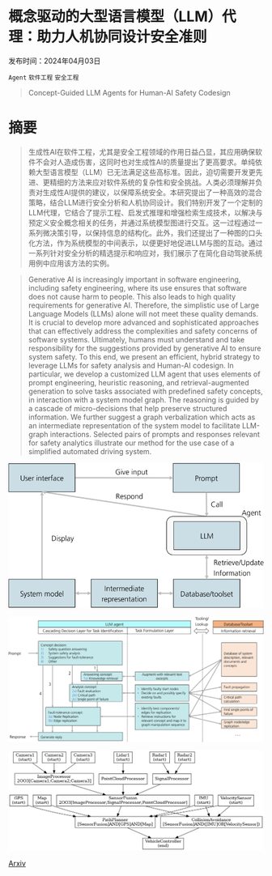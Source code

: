 # 概念驱动的大型语言模型（LLM）代理：助力人机协同设计安全准则

发布时间：2024年04月03日

`Agent` `软件工程` `安全工程`

> Concept-Guided LLM Agents for Human-AI Safety Codesign

# 摘要

> 生成性AI在软件工程，尤其是安全工程领域的作用日益凸显，其应用确保软件不会对人造成伤害，这同时也对生成性AI的质量提出了更高要求。单纯依赖大型语言模型（LLM）已无法满足这些高标准。因此，迫切需要开发更先进、更精细的方法来应对软件系统的复杂性和安全挑战。人类必须理解并负责对生成性AI提供的建议，以保障系统安全。本研究提出了一种高效的混合策略，结合LLM进行安全分析和人机协同设计。我们特别开发了一个定制的LLM代理，它结合了提示工程、启发式推理和增强检索生成技术，以解决与预定义安全概念相关的任务，并通过系统模型图进行交互。这一过程通过一系列微决策引导，以保持信息的结构化。此外，我们还提出了一种图的口头化方法，作为系统模型的中间表示，以便更好地促进LLM与图的互动。通过一系列针对安全分析的精选提示和响应对，我们展示了在简化自动驾驶系统用例中应用该方法的实例。

> Generative AI is increasingly important in software engineering, including safety engineering, where its use ensures that software does not cause harm to people. This also leads to high quality requirements for generative AI. Therefore, the simplistic use of Large Language Models (LLMs) alone will not meet these quality demands. It is crucial to develop more advanced and sophisticated approaches that can effectively address the complexities and safety concerns of software systems. Ultimately, humans must understand and take responsibility for the suggestions provided by generative AI to ensure system safety. To this end, we present an efficient, hybrid strategy to leverage LLMs for safety analysis and Human-AI codesign. In particular, we develop a customized LLM agent that uses elements of prompt engineering, heuristic reasoning, and retrieval-augmented generation to solve tasks associated with predefined safety concepts, in interaction with a system model graph. The reasoning is guided by a cascade of micro-decisions that help preserve structured information. We further suggest a graph verbalization which acts as an intermediate representation of the system model to facilitate LLM-graph interactions. Selected pairs of prompts and responses relevant for safety analytics illustrate our method for the use case of a simplified automated driving system.

![概念驱动的大型语言模型（LLM）代理：助力人机协同设计安全准则](../../../paper_images/2404.15317/x1.png)

![概念驱动的大型语言模型（LLM）代理：助力人机协同设计安全准则](../../../paper_images/2404.15317/x2.png)

![概念驱动的大型语言模型（LLM）代理：助力人机协同设计安全准则](../../../paper_images/2404.15317/output.png)

[Arxiv](https://arxiv.org/abs/2404.15317)
